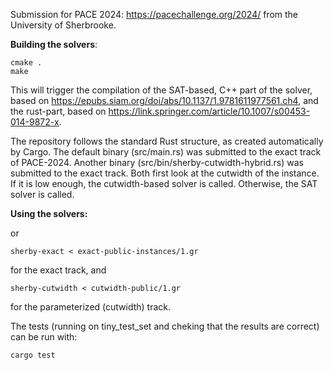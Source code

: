 Submission for PACE 2024: https://pacechallenge.org/2024/ from the University of Sherbrooke.

**Building the solvers**:
```
cmake .
make
```

This will trigger the compilation of the SAT-based, C++ part of the solver, based on https://epubs.siam.org/doi/abs/10.1137/1.9781611977561.ch4,
and the rust-part, based on https://link.springer.com/article/10.1007/s00453-014-9872-x.

The repository follows the standard Rust structure, as created automatically by Cargo.
The default binary (src/main.rs) was submitted to the exact track of PACE-2024.
Another binary (src/bin/sherby-cutwidth-hybrid.rs) was submitted to the exact track.
Both first look at the cutwidth of the instance. If it is low enough, the cutwidth-based
solver is called. Otherwise, the SAT solver is called.

**Using the solvers:**

or 
```
sherby-exact < exact-public-instances/1.gr
```
for the exact track, and
```
sherby-cutwidth < cutwidth-public/1.gr
```
for the parameterized (cutwidth) track.

The tests (running on tiny_test_set and cheking that the results are correct) can be run with:
```
cargo test
```
